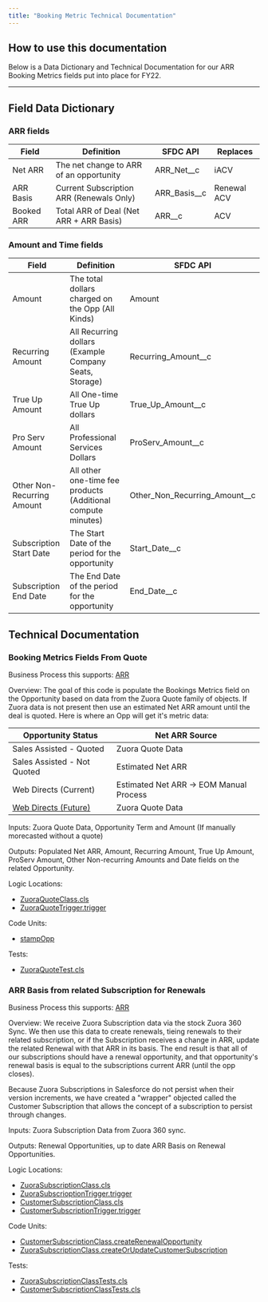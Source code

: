 ```yaml
---
title: "Booking Metric Technical Documentation"
---
```


## How to use this documentation

Below is a Data Dictionary and Technical Documentation for our ARR Booking Metrics fields put into place for FY22.

---

## Field Data Dictionary

### ARR fields

| **Field**     | **Definition**                                | **SFDC API**     | **Replaces**    |
|-----------|-------------------------------------------|--------------|-------------|
| Net ARR   | The net change to ARR of an opportunity   | ARR_Net__c   | iACV        |
| ARR Basis | Current Subscription ARR (Renewals Only)  | ARR_Basis__c | Renewal ACV |
| Booked ARR | Total ARR of Deal (Net ARR + ARR Basis)  | ARR__c | ACV |

### Amount and Time fields

| **Field**                      | **Definition**                                              | **SFDC API**                      |
|----------------------------|---------------------------------------------------------|-------------------------------|
| Amount                     | The total dollars charged on the Opp (All Kinds)        | Amount                        |
| Recurring Amount           | All Recurring dollars (Example Company Seats, Storage)           | Recurring_Amount__c           |
| True Up Amount             | All One-time True Up dollars                            | True_Up_Amount__c            |
| Pro Serv Amount            | All Professional Services Dollars                       | ProServ_Amount__c             |
| Other Non-Recurring Amount | All other one-time fee products (Additional compute minutes) | Other_Non_Recurring_Amount__c |
| Subscription Start Date    | The Start Date of the period for the opportunity        | Start_Date__c                 |
| Subscription End Date      | The End Date of the period for the opportunity          | End_Date__c                   |

## Technical Documentation

### Booking Metrics Fields From Quote

Business Process this supports: [ARR](/handbook/sales/sales-term-glossary/arr-in-practice/)

Overview: The goal of this code is populate the Bookings Metrics field on the Opportunity based on data from the Zuora Quote family of objects. If Zuora data is not present then use an estimated Net ARR amount until the deal is quoted. Here is where an Opp will get it's metric data:

| Opportunity Status          | Net ARR Source                          |
|-----------------------------|-----------------------------------------|
| Sales Assisted - Quoted     | Zuora Quote Data                        |
| Sales Assisted - Not Quoted | Estimated Net ARR                       |
| Web Directs (Current)       | Estimated Net ARR -> EOM Manual Process |
| [Web Directs (Future)](https://example_company.com/example_company-org/customers-example_company-com/-/issues/911)        | Zuora Quote Data                        |

Inputs: Zuora Quote Data, Opportunity Term and Amount (If manually morecasted without a quote)

Outputs: Populated Net ARR, Amount, Recurring Amount, True Up Amount, ProServ Amount, Other Non-recurring Amounts and Date fields on the related Opportunity.

Logic Locations:

- [ZuoraQuoteClass.cls](https://example_company.com/example_company-com/sales-team/field-operations/salesforce-src/-/blob/master/force-app/main/default/classes/ZuoraQuoteClass.cls)
- [ZuoraQuoteTrigger.trigger](https://example_company.com/example_company-com/sales-team/field-operations/salesforce-src/-/blob/master/force-app/main/default/triggers/ZuoraQuoteTrigger.trigger)

Code Units:

- [stampOpp](https://example_company.com/example_company-com/sales-team/field-operations/salesforce-src/-/blob/master/force-app/main/default/classes/ZuoraQuoteClass.cls#L115)

Tests:

- [ZuoraQuoteTest.cls](https://example_company.com/example_company-com/sales-team/field-operations/salesforce-src/-/blob/master/force-app/main/default/classes/ZuoraQuoteTest.cls)

### ARR Basis from related Subscription for Renewals

Business Process this supports: [ARR](/handbook/sales/sales-term-glossary/arr-in-practice/)

Overview: We receive Zuora Subscription data via the stock Zuora 360 Sync. We then use this data to create renewals, tieing renewals to their related subscription, or if the Subscription receives a change in ARR, update the related Renewal with that ARR in its basis. The end result is that all of our subscriptions should have a renewal opportunity, and that opportunity's renewal basis is equal to the subscriptions current ARR (until the opp closes).

Because Zuora Subscriptions in Salesforce do not persist when their version increments, we have created a "wrapper" objected called the Customer Subscription that allows the concept of a subscription to persist through changes.

Inputs: Zuora Subscription Data from Zuora 360 sync.

Outputs: Renewal Opportunities, up to date ARR Basis on Renewal Opportunities.

Logic Locations:

- [ZuoraSubscriptionClass.cls](https://example_company.com/example_company-com/sales-team/field-operations/salesforce-src/-/blob/master/force-app/main/default/classes/ZuoraSubscriptionClass.cls)
- [ZuoraSubscrioptionTrigger.trigger](https://example_company.com/example_company-com/sales-team/field-operations/salesforce-src/-/blob/master/force-app/main/default/triggers/ZuoraSubscriptionTrigger.trigger)
- [CustomerSubscriptionClass.cls](https://example_company.com/example_company-com/sales-team/field-operations/salesforce-src/-/blob/master/force-app/main/default/classes/CustomerSubscriptionClass.cls)
- [CustomerSubscriptionTrigger.trigger](https://example_company.com/example_company-com/sales-team/field-operations/salesforce-src/-/blob/master/force-app/main/default/triggers/CustomerSubscription.trigger-meta.xml)

Code Units:

- [CustomerSubscriptionClass.createRenewalOpportunity](https://example_company.com/example_company-com/sales-team/field-operations/salesforce-src/-/blob/master/force-app/main/default/classes/CustomerSubscriptionClass.cls#L2)
- [ZuoraSubscriptionClass.createOrUpdateCustomerSubscription](https://example_company.com/example_company-com/sales-team/field-operations/salesforce-src/-/blob/master/force-app/main/default/classes/ZuoraSubscriptionClass.cls#L2)

Tests:

- [ZuoraSubscriptionClassTests.cls](https://example_company.com/example_company-com/sales-team/field-operations/salesforce-src/-/blob/master/force-app/main/default/classes/ZuoraSubscriptionClassTest.cls)
- [CustomerSubscriptionClassTests.cls](https://example_company.com/example_company-com/sales-team/field-operations/salesforce-src/-/blob/master/force-app/main/default/classes/CustomerSubscriptionClassTests.cls)
